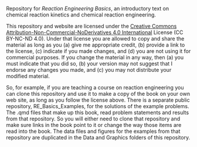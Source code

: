 Repository for *Reaction Engineering Basics*, an introductory text on chemical reaction kinetics and chemical reaction engineering.

This repository and website are licensed under the [Creative Commons Attribution-Non-Commercial-NoDerivatives 4.0 International](https://creativecommons.org/licenses/by-nc-nd/4.0/) License (CC BY-NC-ND 4.0). Under that license you are allowed to copy and share the material as long as you (a) give me appropriate credit, (b) provide a link to the license, (c) indicate if you made changes, and (d) you are not using it for commercial purposes. If you change the material in any way, then (a) you must indicate that you did so, (b) your version may not suggest that I endorse any changes you made, and (c) you may not distribute your modified material.

So, for example, if you are teaching a course on reaction engineering you can clone this repository and use it to make a copy of the book on your own web site, as long as you follow the license above. There is a separate public repository, RE_Basics_Examples, for the solutions of the example problems. The .qmd files that make up this book, read problem statements and results from that repository. So you will either need to clone that repository and make sure links in the book point to it or change the way those items are read into the book. The data files and figures for the examples from that repository are duplicated in the Data and Graphics folders of this repository.
